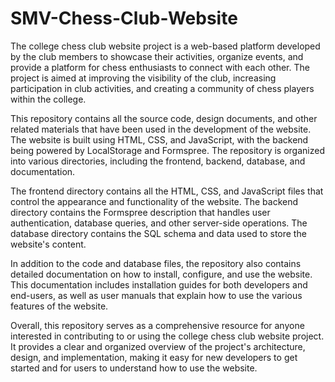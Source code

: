 # SMV-Chess-Club-Website
The college chess club website project is a web-based platform developed by the club members to showcase their activities, organize events, and provide a platform for chess enthusiasts to connect with each other. The project is aimed at improving the visibility of the club, increasing participation in club activities, and creating a community of chess players within the college.

This repository contains all the source code, design documents, and other related materials that have been used in the development of the website. The website is built using HTML, CSS, and JavaScript, with the backend being powered by LocalStorage and Formspree. The repository is organized into various directories, including the frontend, backend, database, and documentation.

The frontend directory contains all the HTML, CSS, and JavaScript files that control the appearance and functionality of the website. The backend directory contains the Formspree description that handles user authentication, database queries, and other server-side operations. The database directory contains the SQL schema and data used to store the website's content.

In addition to the code and database files, the repository also contains detailed documentation on how to install, configure, and use the website. This documentation includes installation guides for both developers and end-users, as well as user manuals that explain how to use the various features of the website.

Overall, this repository serves as a comprehensive resource for anyone interested in contributing to or using the college chess club website project. It provides a clear and organized overview of the project's architecture, design, and implementation, making it easy for new developers to get started and for users to understand how to use the website.

